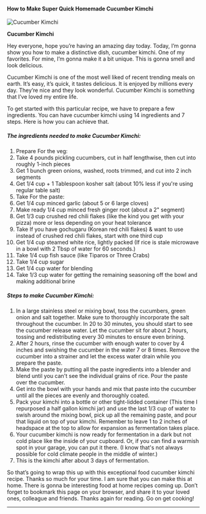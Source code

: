             

#### How to Make Super Quick Homemade Cucumber Kimchi

![Cucumber Kimchi](https://img-global.cpcdn.com/recipes/184d51837114c844/751x532cq70/cucumber-kimchi-recipe-main-photo.jpg)

**Cucumber Kimchi**

Hey everyone, hope you’re having an amazing day today. Today, I’m gonna show you how to make a distinctive dish, cucumber kimchi. One of my favorites. For mine, I’m gonna make it a bit unique. This is gonna smell and look delicious.

Cucumber Kimchi is one of the most well liked of recent trending meals on earth. It’s easy, it’s quick, it tastes delicious. It is enjoyed by millions every day. They’re nice and they look wonderful. Cucumber Kimchi is something that I’ve loved my entire life.

To get started with this particular recipe, we have to prepare a few ingredients. You can have cucumber kimchi using 14 ingredients and 7 steps. Here is how you can achieve that.

##### The ingredients needed to make Cucumber Kimchi:

1.  Prepare For the veg:
2.  Take 4 pounds pickling cucumbers, cut in half lengthwise, then cut into roughly 1-inch pieces
3.  Get 1 bunch green onions, washed, roots trimmed, and cut into 2 inch segments
4.  Get 1/4 cup + 1 Tablespoon kosher salt (about 10% less if you're using regular table salt)
5.  Take For the paste:
6.  Get 1/4 cup minced garlic (about 5 or 6 large cloves)
7.  Make ready 1/4 cup minced fresh ginger root (about a 2" segment)
8.  Get 1/3 cup crushed red chili flakes (like the kind you get with your pizza) more or less depending on your heat tolerance
9.  Take If you have gochugaru (Korean red chili flakes) & want to use instead of crushed red chili flakes, start with one third cup
10.  Get 1/4 cup steamed white rice, lightly packed (If rice is stale microwave in a bowl with 2 Tbsp of water for 60 seconds.)
11.  Take 1/4 cup fish sauce (like Tiparos or Three Crabs)
12.  Take 1/4 cup sugar
13.  Get 1/4 cup water for blending
14.  Take 1/3 cup water for getting the remaining seasoning off the bowl and making additional brine

##### Steps to make Cucumber Kimchi:

1.  In a large stainless steel or mixing bowl, toss the cucumbers, green onion and salt together. Make sure to thoroughly incorporate the salt throughout the cucumber. In 20 to 30 minutes, you should start to see the cucumber release water. Let the cucumber sit for about 2 hours, tossing and redistributing every 30 minutes to ensure even brining.
2.  After 2 hours, rinse the cucumber with enough water to cover by 4 inches and swishing the cucumber in the water 7 or 8 times. Remove the cucumber into a strainer and let the excess water drain while you prepare the paste.
3.  Make the paste by putting all the paste ingredients into a blender and blend until you can't see the individual grains of rice. Pour the paste over the cucumber.
4.  Get into the bowl with your hands and mix that paste into the cucumber until all the pieces are evenly and thoroughly coated.
5.  Pack your kimchi into a bottle or other tight-lidded container (This time I repurposed a half gallon kimchi jar) and use the last 1/3 cup of water to swish around the mixing bowl, pick up all the remaining paste, and pour that liquid on top of your kimchi. Remember to leave 1 to 2 inches of headspace at the top to allow for expansion as fermentation takes place.
6.  Your cucumber kimchi is now ready for fermentation in a dark but not cold place like the inside of your cupboard. Or, if you can find a warmish spot in your garage, you can put it there. (I know that's not always possible for cold climate people in the middle of winter.)
7.  This is the kimchi after about 3 days of fermentation.

So that’s going to wrap this up with this exceptional food cucumber kimchi recipe. Thanks so much for your time. I am sure that you can make this at home. There is gonna be interesting food at home recipes coming up. Don’t forget to bookmark this page on your browser, and share it to your loved ones, colleague and friends. Thanks again for reading. Go on get cooking!

* * *